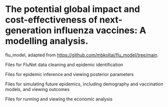 # The potential global impact and cost-effectiveness of next-generation influenza vaccines: A modelling analysis.

flu_model, adapted from https://github.com/mbkoltai/flu_model/tree/main.

Files for FluNet data cleaning and epidemic identification

Files for epidemic inference and viewing posterior parameters

Files for simulating future epidemics, including demography and vaccination models, and viewing outcomes

Files for running and viewing the economic analysis
